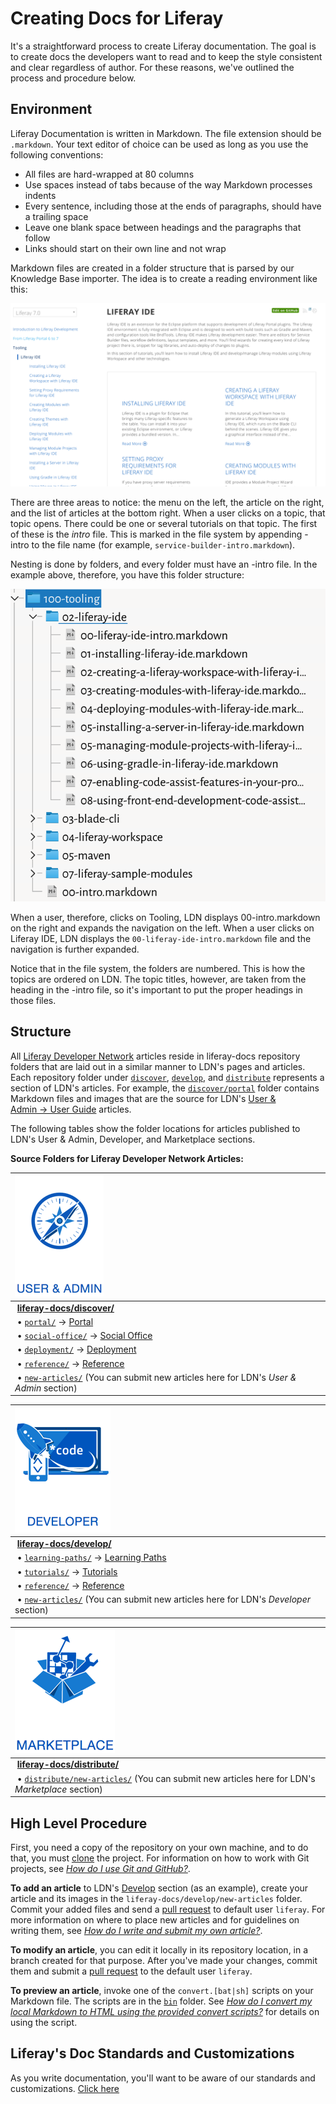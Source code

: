 # Creating Docs for Liferay

It's a straightforward process to create Liferay documentation. The goal
is to create docs the developers want to read and to keep the style
consistent and clear regardless of author. For these reasons, we've
outlined the process and procedure below.

## Environment

Liferay Documentation is written in Markdown. The file extension should
be `.markdown`. Your text editor of choice can be used as long as you use
the following conventions:

-   All files are hard-wrapped at 80 columns
-   Use spaces instead of tabs because of the way Markdown processes
    indents
-   Every sentence, including those at the ends of paragraphs, should
    have a trailing space
-   Leave one blank space between headings and the paragraphs that
    follow
-   Links should start on their own line and not wrap

Markdown files are created in a folder structure that is parsed by our
Knowledge Base importer. The idea is to create a reading environment
like this:

![Our site has navigation on the left and articles on the right.](images/ldn-screenshot.png)

There are three areas to notice: the menu on the left, the article on the right,
and the list of articles at the bottom right. When a user clicks on a topic,
that topic opens. There could be one or several tutorials on that topic. The
first of these is the *intro* file. This is marked in the file system by
appending -intro to the file name (for example,
`service-builder-intro.markdown`).

Nesting is done by folders, and every folder must have an -intro file.
In the example above, therefore, you have this folder structure:

![The folder structure defines the outline.](images/folder-structure.png)

When a user, therefore, clicks on Tooling, LDN displays
00-intro.markdown on the right and expands the navigation on the left.
When a user clicks on Liferay IDE, LDN displays the 
`00-liferay-ide-intro.markdown` file and the navigation is further expanded.

Notice that in the file system, the folders are numbered. This is how
the topics are ordered on LDN. The topic titles, however, are taken from
the heading in the -intro file, so it's important to put the proper
headings in those files.

## Structure

All [Liferay Developer Network](https://dev.liferay.com) articles reside in
liferay-docs repository folders that are laid out in a similar manner to
LDN's pages and articles. Each repository folder under [`discover`](discover),
[`develop`](develop), and [`distribute`](distribute) represents a section of
LDN's articles. For example, the [`discover/portal`](discover/portal) folder
contains Markdown files and images that are the source for LDN's
[User & Admin&nbsp;&rarr;&nbsp;User Guide](https://dev.liferay.com/discover/portal)
articles. 

The following tables show the folder locations for articles published to LDN's
User & Admin, Developer, and Marketplace sections.

**Source Folders for Liferay Developer Network Articles:**

 ![User & Admin](guidelines/images/discover.png)                                                                                           |
 :------------------------------------------------------------------------------------------------------------------------------------ |
  &nbsp;[**liferay-docs/discover/**](discover)                                                                                         |
  &nbsp;&#8226;&nbsp;[`portal/`](discover/portal) &rarr; [Portal](https://dev.liferay.com/discover/portal)                             |
  &nbsp;&#8226;&nbsp;[`social-office/`](https://github.com/liferay/liferay-docs/tree/6.2.x/discover/social-office) &rarr; [Social Office](https://dev.liferay.com/discover/social-office) |
  &nbsp;&#8226;&nbsp;[`deployment/`](discover/deployment) &rarr; [Deployment](https://dev.liferay.com/discover/deployment)             |
  &nbsp;&#8226;&nbsp;[`reference/`](discover/reference) &rarr; [Reference](https://dev.liferay.com/discover/reference)                 |
  &nbsp;&#8226;&nbsp;[`new-articles/`](discover/new-articles)  (You can submit new articles here for LDN's *User & Admin* section)         |

  ![Developer](guidelines/images/develop.png) |
 :-------------------------------------------------------------------------------------------------------------------------------------- |
  &nbsp;[**liferay-docs/develop/**](develop)                                                                                             |
  &nbsp;&#8226;&nbsp;[`learning-paths/`](develop/learning-paths) &rarr; [Learning Paths](https://dev.liferay.com/develop/learning-paths) |
  &nbsp;&#8226;&nbsp;[`tutorials/`](develop/tutorials) &rarr; [Tutorials](https://dev.liferay.com/develop/tutorials)                     |
  &nbsp;&#8226;&nbsp;[`reference/`](develop/reference) &rarr; [Reference](https://dev.liferay.com/develop/reference)                     |
  &nbsp;&#8226;&nbsp;[`new-articles/`](develop/new-articles)  (You can submit new articles here for LDN's *Developer* section)             |

  ![Marketplace](guidelines/images/distribute.png)                                                                                             |
 :------------------------------------------------------------------------------------------------------------------------------------------- |
  &nbsp;[**liferay-docs/distribute/**](distribute)                                                                                            |
  &nbsp;&#8226;&nbsp;[`distribute/new-articles/`](distribute/new-articles)  (You can submit new articles here for LDN's *Marketplace* section) |

## High Level Procedure 

First, you need a copy of the repository on your own machine, and to do that,
you must [clone](https://help.github.com/articles/fork-a-repo/)
the project. For information on how to work with Git projects, see
[*How do I use Git and GitHub?*](guidelines/faq.markdown#how-do-i-use-git-and-github). 

**To add an article** to LDN's [Develop](https://dev.liferay.com/develop)
section (as an example), create your article and its images in the
`liferay-docs/develop/new-articles` folder. Commit your added files and send a
[pull request](https://help.github.com/articles/using-pull-requests/) to default
user `liferay`. For more information on where to place new articles and for
guidelines on writing them, see
[*How do I write and submit my own article?*](guidelines/faq.markdown#how-do-i-write-and-submit-my-own-article). 

**To modify an article**, you can edit it locally in its repository location, in
a branch created for that purpose. After you've made your changes, commit them
and submit a [pull request](https://help.github.com/articles/using-pull-requests/) to the
default user `liferay`. 

**To preview an article**, invoke one of the `convert.[bat|sh]` scripts
on your Markdown file. The scripts are in the [`bin`](bin/) folder. See
[*How do I convert my local Markdown to HTML using the provided convert scripts?*](guidelines/faq.markdown#how-do-i-convert-my-local-markdown-to-html-using-the-provided-convert-scripts)
for details on using the script. 

## Liferay's Doc Standards and Customizations

As you write documentation, you'll want to be aware of our standards and
customizations. [Click here](02-standards-and-customizations.markdown)

